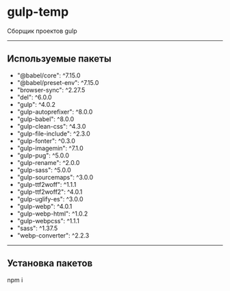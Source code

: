 # gulp-temp
Сборщик проектов gulp
____
## Используемые пакеты
- "@babel/core": ^7.15.0
- "@babel/preset-env": ^7.15.0
- "browser-sync": ^2.27.5
- "del": ^6.0.0
- "gulp": ^4.0.2
- "gulp-autoprefixer": ^8.0.0
- "gulp-babel": ^8.0.0
- "gulp-clean-css": ^4.3.0
- "gulp-file-include": ^2.3.0
- "gulp-fonter": ^0.3.0
- "gulp-imagemin": ^7.1.0
- "gulp-pug": ^5.0.0
- "gulp-rename": ^2.0.0
- "gulp-sass": ^5.0.0
- "gulp-sourcemaps": ^3.0.0
- "gulp-ttf2woff": ^1.1.1
- "gulp-ttf2woff2": ^4.0.1
- "gulp-uglify-es": ^3.0.0
- "gulp-webp": ^4.0.1
- "gulp-webp-html": ^1.0.2
- "gulp-webpcss": ^1.1.1
- "sass": ^1.37.5
- "webp-converter": ^2.2.3

____
## Установка пакетов
  npm i

